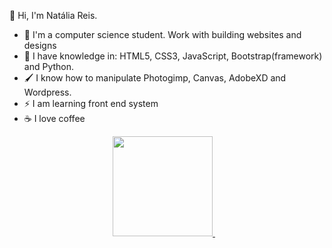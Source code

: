 👀 Hi, I'm Natália Reis.

- 🤗 I'm a computer science student. Work with building websites and designs
- 🌱 I have knowledge in: HTML5, CSS3, JavaScript, Bootstrap(framework) and Python.
- 🖌️ I know how to manipulate Photogimp, Canvas, AdobeXD and  Wordpress.
- ⚡ I am learning front end system
- ☕ I love coffee
 
 <div align="center">
  <a href="https://github.com/nataliareiis">
  <img height="160em" src="https://github-readme-stats.vercel.app/api?username=nataliareiis&show_icons=true&theme=dracula&include_all_commits=true&count_private=true"/>
  <img height="10em" src="https://github-readme-stats.vercel.app/api/top-langs/?username=nataliareiis&layout=compact&langs_count=7&theme=dracula"/>
</div>
